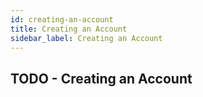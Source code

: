 ```yaml
---
id: creating-an-account
title: Creating an Account
sidebar_label: Creating an Account
---
```


## TODO - Creating an Account
